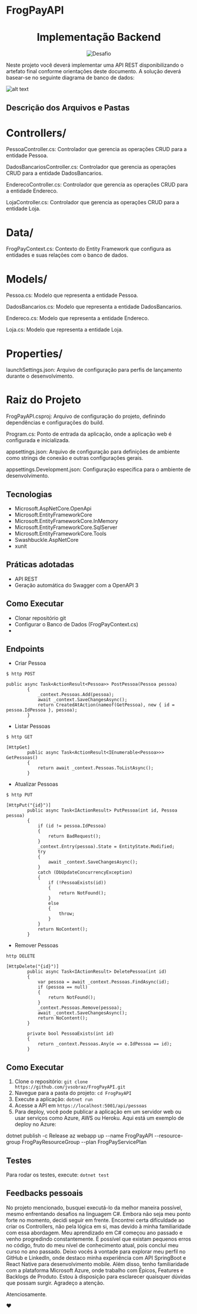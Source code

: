 # FrogPayAPI

<h1 align="center">
  Implementação Backend
</h1>

<p align="center">
 <img src="https://img.shields.io/static/v1?label=Tipo&message=Projeto&color=8257E5&labelColor=000000" alt="Desafio" />
</p>

Neste projeto você deverá implementar uma API REST disponibilizando o artefato final conforme
orientações deste documento.
A solução deverá basear-se no seguinte diagrama de banco de dados:

![alt text](<Projeto Backend.jpg>)


## Descrição dos Arquivos e Pastas

# Controllers/

PessoaController.cs: Controlador que gerencia as operações CRUD para a entidade Pessoa.

DadosBancariosController.cs: Controlador que gerencia as operações CRUD para a entidade DadosBancarios.

EnderecoController.cs: Controlador que gerencia as operações CRUD para a entidade Endereco.

LojaController.cs: Controlador que gerencia as operações CRUD para a entidade Loja.

# Data/

FrogPayContext.cs: Contexto do Entity Framework que configura as entidades e suas relações com o banco de dados.

# Models/

Pessoa.cs: Modelo que representa a entidade Pessoa.

DadosBancarios.cs: Modelo que representa a entidade DadosBancarios.

Endereco.cs: Modelo que representa a entidade Endereco.

Loja.cs: Modelo que representa a entidade Loja.

# Properties/

launchSettings.json: Arquivo de configuração para perfis de lançamento durante o desenvolvimento.

# Raiz do Projeto

FrogPayAPI.csproj: Arquivo de configuração do projeto, definindo dependências e configurações do build.

Program.cs: Ponto de entrada da aplicação, onde a aplicação web é configurada e inicializada.

appsettings.json: Arquivo de configuração para definições de ambiente como strings de conexão e outras configurações gerais.

appsettings.Development.json: Configuração específica para o ambiente de desenvolvimento.

## Tecnologias
 
- Microsoft.AspNetCore.OpenApi
- Microsoft.EntityFrameworkCore
- Microsoft.EntityFrameworkCore.InMemory
- Microsoft.EntityFrameworkCore.SqlServer
- Microsoft.EntityFrameworkCore.Tools
- Swashbuckle.AspNetCore
- xunit

## Práticas adotadas

- API REST
- Geração automática do Swagger com a OpenAPI 3

## Como Executar

- Clonar repositório git
- Configurar o Banco de Dados (FrogPayContext.cs)
- 

## Endpoints

- Criar Pessoa
```
$ http POST

public async Task<ActionResult<Pessoa>> PostPessoa(Pessoa pessoa)
        {
            _context.Pessoas.Add(pessoa);
            await _context.SaveChangesAsync();
            return CreatedAtAction(nameof(GetPessoa), new { id = pessoa.IdPessoa }, pessoa);
        }
```

- Listar Pessoas
```
$ http GET

[HttpGet]
        public async Task<ActionResult<IEnumerable<Pessoa>>> GetPessoas()
        {
            return await _context.Pessoas.ToListAsync();
        }
```

- Atualizar Pessoas
```
$ http PUT

[HttpPut("{id}")]
        public async Task<IActionResult> PutPessoa(int id, Pessoa pessoa)
        {
            if (id != pessoa.IdPessoa)
            {
                return BadRequest();
            }
            _context.Entry(pessoa).State = EntityState.Modified;
            try
            {
                await _context.SaveChangesAsync();
            }
            catch (DbUpdateConcurrencyException)
            {
                if (!PessoaExists(id))
                {
                    return NotFound();
                }
                else
                {
                    throw;
                }
            }
            return NoContent();
        }
```

- Remover Pessoas
```
http DELETE

[HttpDelete("{id}")]
        public async Task<IActionResult> DeletePessoa(int id)
        {
            var pessoa = await _context.Pessoas.FindAsync(id);
            if (pessoa == null)
            {
                return NotFound();
            }
            _context.Pessoas.Remove(pessoa);
            await _context.SaveChangesAsync();
            return NoContent();
        }

        private bool PessoaExists(int id)
        {
            return _context.Pessoas.Any(e => e.IdPessoa == id);
        }
```

## Como Executar

1. Clone o repositório: `git clone https://github.com/jvsobraz/FrogPayAPI.git`
2. Navegue para a pasta do projeto: `cd FrogPayAPI`
3. Execute a aplicação: `dotnet run`
4. Acesse a API em `https://localhost:5001/api/pessoas`
5. Para deploy, você pode publicar a aplicação em um servidor web ou usar serviços como Azure, AWS ou Heroku. Aqui está um exemplo de deploy no Azure:

dotnet publish -c Release
az webapp up --name FrogPayAPI --resource-group FrogPayResourceGroup --plan FrogPayServicePlan


## Testes

Para rodar os testes, execute: `dotnet test`


## Feedbacks pessoais

No projeto mencionado, busquei executá-lo da melhor maneira possível, mesmo enfrentando desafios na linguagem C#. Embora não seja meu ponto forte no momento, decidi seguir em frente. Encontrei certa dificuldade ao criar os Controllers, não pela lógica em si, mas devido à minha familiaridade com essa abordagem. Meu aprendizado em C# começou ano passado e venho progredindo constantemente. É possível que existam pequenos erros no código, fruto do meu nível de conhecimento atual, pois concluí meu curso no ano passado. Deixo vocês à vontade para explorar meu perfil no GitHub e LinkedIn, onde destaco minha experiência com API SpringBoot e React Native para desenvolvimento mobile. Além disso, tenho familiaridade com a plataforma Microsoft Azure, onde trabalho com Épicos, Features e Backlogs de Produto. Estou à disposição para esclarecer quaisquer dúvidas que possam surgir. Agradeço a atenção.

Atenciosamente.

❤️
